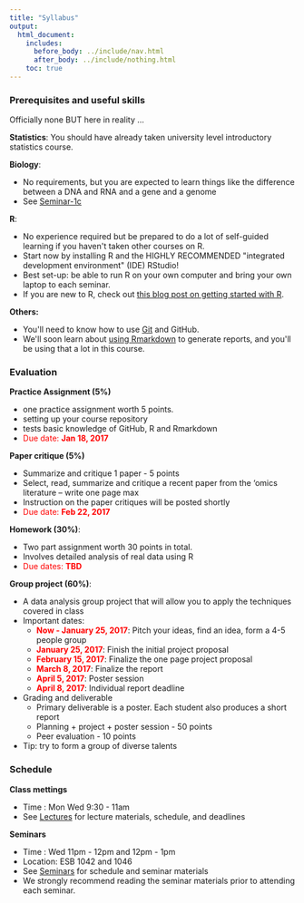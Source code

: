 ```yaml
---
title: "Syllabus"
output:
  html_document:
    includes:
      before_body: ../include/nav.html
      after_body: ../include/nothing.html
    toc: true
---
```


### Prerequisites and useful skills

Officially none BUT here in reality ...

**Statistics**: You should have already taken university level introductory statistics course.

**Biology**: 

- No requirements, but you are expected to learn things like the difference between a DNA and RNA and a gene and a genome
- See [Seminar-1c](../seminars/sm01d_biology-intro_2016.pdf) 

**R**: 

- No experience required but be prepared to do a lot of self-guided learning if you haven't taken other courses on R. 
- Start now by installing R and the HIGHLY RECOMMENDED "integrated development environment" (IDE) RStudio! 
- Best set-up: be able to run R on your own computer and bring your own laptop to each seminar.
- If you are new to R, check out [this blog post on getting started with R](http://santina.me/r/2015/12/15/Get-started-with-R.html). 

**Others:** 

- You'll need to know how to use [Git](https://stat545-ubc.github.io/git01_git-install.html) and GitHub. 
- We'll soon learn about [using Rmarkdown](https://stat540-ubc.github.io/seminars/sm02a_rMarkdown.html) to generate reports, and you'll be using that a lot in this course. 

### Evaluation

**Practice Assignment (5%)**

- one practice assignment worth 5 points.
- setting up your course repository
- tests basic knowledge of GitHub, R and Rmarkdown
- <span style="color: red">Due date: **Jan 18, 2017**</span>

**Paper critique (5%)**

- Summarize and critique 1 paper - 5 points
- Select, read, summarize and critique a recent paper from the ‘omics literature – write one page max
- Instruction on the paper critiques will be posted shortly
- <span style="color: red">Due date: **Feb 22, 2017**</span>

**Homework (30%)**: 

- Two part assignment worth 30 points in total.
- Involves detailed analysis of real data using R 
- <span style="color: red">Due dates: **TBD**</span>

**Group project (60%)**: 

- A data analysis group project that will allow you to apply the techniques covered in class
- Important dates: 
    - <span style="color: red">**Now - January 25, 2017**</span>: Pitch your ideas, find an idea, form a 4-5 people group 
    - <span style="color: red">**January 25, 2017**</span>: Finish the initial project proposal
    - <span style="color: red">**February 15, 2017**</span>: Finalize the one page project proposal 
    - <span style="color: red">**March 8, 2017**</span>: Finalize the report
    - <span style="color: red">**April 5, 2017**</span>: Poster session 
    - <span style="color: red">**April 8, 2017**</span>: Individual report deadline
- Grading and deliverable 
    - Primary deliverable is a poster. Each student also produces a short report 
    - Planning + project + poster session - 50 points 
    - Peer evaluation - 10 points 
- Tip: try to form a group of diverse talents


### Schedule  

**Class mettings** 

- Time : Mon Wed 9:30 - 11am
- See [Lectures](lectures.html) for lecture materials, schedule, and deadlines 

**Seminars**

- Time : Wed 11pm - 12pm and 12pm - 1pm 
- Location: ESB 1042 and 1046
- See [Seminars](seminars.html) for schedule and seminar materials 
- We strongly recommend reading the seminar materials prior to attending each seminar. 


